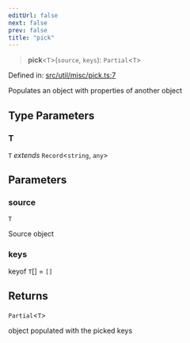 ```yaml
---
editUrl: false
next: false
prev: false
title: "pick"
---
```


> **pick**\<`T`\>(`source`, `keys`): `Partial`\<`T`\>

Defined in: [src/util/misc/pick.ts:7](https://github.com/fabricjs/fabric.js/blob/b4f67b1cfd353d0e2763b168e07bce6b67895452/src/util/misc/pick.ts#L7)

Populates an object with properties of another object

## Type Parameters

### T

`T` *extends* `Record`\<`string`, `any`\>

## Parameters

### source

`T`

Source object

### keys

keyof `T`[] = `[]`

## Returns

`Partial`\<`T`\>

object populated with the picked keys
